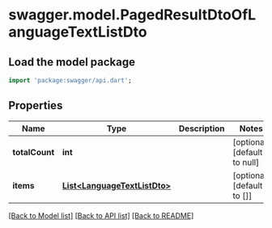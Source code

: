 # swagger.model.PagedResultDtoOfLanguageTextListDto

## Load the model package
```dart
import 'package:swagger/api.dart';
```

## Properties
Name | Type | Description | Notes
------------ | ------------- | ------------- | -------------
**totalCount** | **int** |  | [optional] [default to null]
**items** | [**List&lt;LanguageTextListDto&gt;**](LanguageTextListDto.md) |  | [optional] [default to []]

[[Back to Model list]](../README.md#documentation-for-models) [[Back to API list]](../README.md#documentation-for-api-endpoints) [[Back to README]](../README.md)


